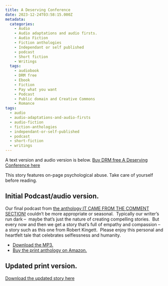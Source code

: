 ```yaml
---
title: A Deserving Conference
date: 2023-12-24T03:58:15.000Z
metadata:
  categories:
    - Audio
    - Audio adaptations and audio firsts.
    - Audio Fiction
    - Fiction anthologies
    - Independant or self published
    - podcast
    - Short fiction
    - Writings
  tags:
    - audiobook
    - DRM free
    - Ebook
    - Fiction
    - Pay what you want
    - Podcast
    - Public domain and Creative Commons
    - Romance
tags:
  - audio
  - audio-adaptations-and-audio-firsts
  - audio-fiction
  - fiction-anthologies
  - independant-or-self-published
  - podcast
  - short-fiction
  - writings
---
```


A text version and audio version is below. [Buy DRM free A Deserving Conference here](https://leanpub.com/trunkwriting)

This story features on-page psychological abuse. Take care of yourself before reading.

## Initial Podcast/audio version.

Our final podcast from [the anthology IT CAME FROM THE COMMENT SECTION!](http://brickmoonentertainment.com/2018/11/07/commentsection/) couldn’t be more appropriate or seasonal.  Typically our writer’s run dark –  maybe that’s just the nature of creating compelling stories.  But every now and then we get a story that’s full of empathy and compassion – a story such as this one from Robert Kingett.  Please enjoy this personal and heartfelt tale that celebrates selflessness and humanity.

- [Download the MP3.](http://content.blubrry.com/bmf_podcast/Deserving_Conference_A-Brick_Moon_Fiction.mp3)
- [Buy the print anthology on Amazon.](https://www.amazon.com/Came-Comment-Section-Lauren-Forry-ebook/dp/B07K7S3KXD/ref=sr_1_1?ie=UTF8&qid=1541612044&sr=8-1&keywords=it+came+from+the+comment+section&dpID=51lnbRUMnZL&preST=_SY445_QL70_&dpSrc=srch)

## Updated print version.

[Download the updated story here](https://leanpub.com/trunkwriting)
